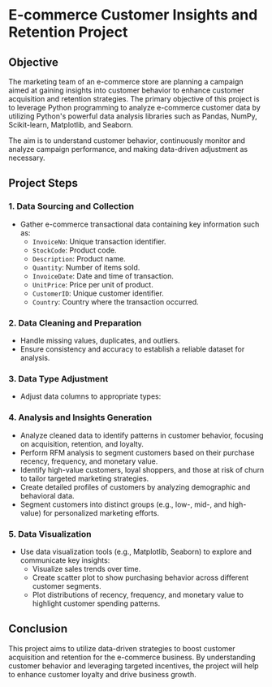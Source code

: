 # E-commerce Customer Insights and Retention Project

## **Objective**

The marketing team of an e-commerce store are planning a campaign aimed at gaining insights into customer behavior to enhance customer acquisition and retention strategies. The primary objective of this project is to leverage Python programming to analyze e-commerce customer data by utilizing Python's powerful data analysis libraries such as Pandas, NumPy, Scikit-learn, Matplotlib, and Seaborn.

The aim is to understand customer behavior, continuously monitor and analyze campaign performance, and making data-driven adjustment as necessary. 

## **Project Steps**

### 1. **Data Sourcing and Collection**
   - Gather e-commerce transactional data containing key information such as:
     - `InvoiceNo`: Unique transaction identifier.
     - `StockCode`: Product code.
     - `Description`: Product name.
     - `Quantity`: Number of items sold.
     - `InvoiceDate`: Date and time of transaction.
     - `UnitPrice`: Price per unit of product.
     - `CustomerID`: Unique customer identifier.
     - `Country`: Country where the transaction occurred.

### 2. **Data Cleaning and Preparation**
   - Handle missing values, duplicates, and outliers.
   - Ensure consistency and accuracy to establish a reliable dataset for analysis.

### 3. **Data Type Adjustment**
   - Adjust data columns to appropriate types:

### 4. **Analysis and Insights Generation**
   - Analyze cleaned data to identify patterns in customer behavior, focusing on acquisition, retention, and loyalty.
   - Perform RFM analysis to segment customers based on their purchase recency, frequency, and monetary value.
   - Identify high-value customers, loyal shoppers, and those at risk of churn to tailor targeted marketing strategies.
   - Create detailed profiles of customers by analyzing demographic and behavioral data.
   - Segment customers into distinct groups (e.g., low-, mid-, and high-value) for personalized marketing efforts.

### 5. **Data Visualization**
   - Use data visualization tools (e.g., Matplotlib, Seaborn) to explore and communicate key insights:
     - Visualize sales trends over time.
     - Create scatter plot to show purchasing behavior across different customer segments.
     - Plot distributions of recency, frequency, and monetary value to highlight customer spending patterns.


## **Conclusion**

This project aims to utilize data-driven strategies to boost customer acquisition and retention for the e-commerce business. By understanding customer behavior and leveraging targeted incentives, the project will help to enhance customer loyalty and drive business growth.
